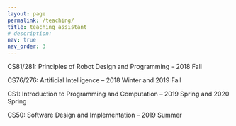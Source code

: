 ```yaml
---
layout: page
permalink: /teaching/
title: teaching assistant
# description: 
nav: true
nav_order: 3
---
```


CS81/281: Principles of Robot Design and Programming – 2018 Fall

CS76/276: Artificial Intelligence – 2018 Winter and 2019 Fall

CS1: Introduction to Programming and Computation – 2019 Spring and 2020 Spring 

CS50: Software Design and Implementation – 2019 Summer
